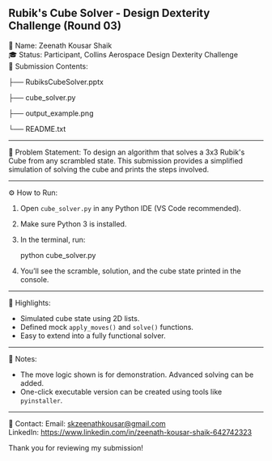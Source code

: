 Rubik's Cube Solver - Design Dexterity Challenge (Round 03)
-------------------------------------------------------------

👤 Name: Zeenath Kousar Shaik  
🎓 Status: Participant, Collins Aerospace Design Dexterity Challenge  
📁 Submission Contents:

├── RubiksCubeSolver.pptx 

├── cube_solver.py   

├── output_example.png 


└── README.txt        

-------------------------------------------------------------
📌 Problem Statement:
To design an algorithm that solves a 3x3 Rubik's Cube from any scrambled state.
This submission provides a simplified simulation of solving the cube and prints
the steps involved.

-------------------------------------------------------------
⚙️ How to Run:

1. Open `cube_solver.py` in any Python IDE (VS Code recommended).
2. Make sure Python 3 is installed.
3. In the terminal, run:

    python cube_solver.py

4. You’ll see the scramble, solution, and the cube state printed in the console.

-------------------------------------------------------------
🧠 Highlights:

- Simulated cube state using 2D lists.
- Defined mock `apply_moves()` and `solve()` functions.
- Easy to extend into a fully functional solver.

-------------------------------------------------------------
📌 Notes:

- The move logic shown is for demonstration. Advanced solving can be added.
- One-click executable version can be created using tools like `pyinstaller`.

-------------------------------------------------------------
📧 Contact:
Email: skzeenathkousar@gmail.com  
LinkedIn: https://www.linkedin.com/in/zeenath-kousar-shaik-642742323  

Thank you for reviewing my submission!
